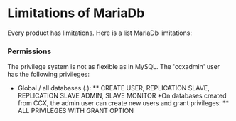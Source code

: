 # Limitations of MariaDb
Every product has limitations. Here is a list MariaDb limitations:
### Permissions
The privilege system is not as flexible as in MySQL.
The 'ccxadmin' user has the following privileges:
* Global / all databases (*.*):
** CREATE USER, REPLICATION SLAVE, REPLICATION SLAVE ADMIN, SLAVE MONITOR
*On databases created from CCX, the admin user can create new users and grant privileges:
** ALL PRIVILEGES WITH GRANT OPTION

